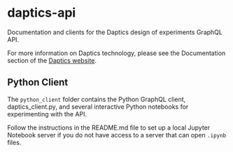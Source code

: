 # daptics-api

Documentation and clients for the Daptics design of experiments GraphQL API.

For more information on Daptics technology, please see the Documentation section
of the [Daptics website](https://daptics.ai).


## Python Client

The `python_client` folder contains the Python GraphQL client, daptics_client.py,
and several interactive Python notebooks for experimenting with the API.

Follow the instructions in the README.md file to set up a local Jupyter Notebook
server if you do not have access to a server that can open `.ipynb` files.
